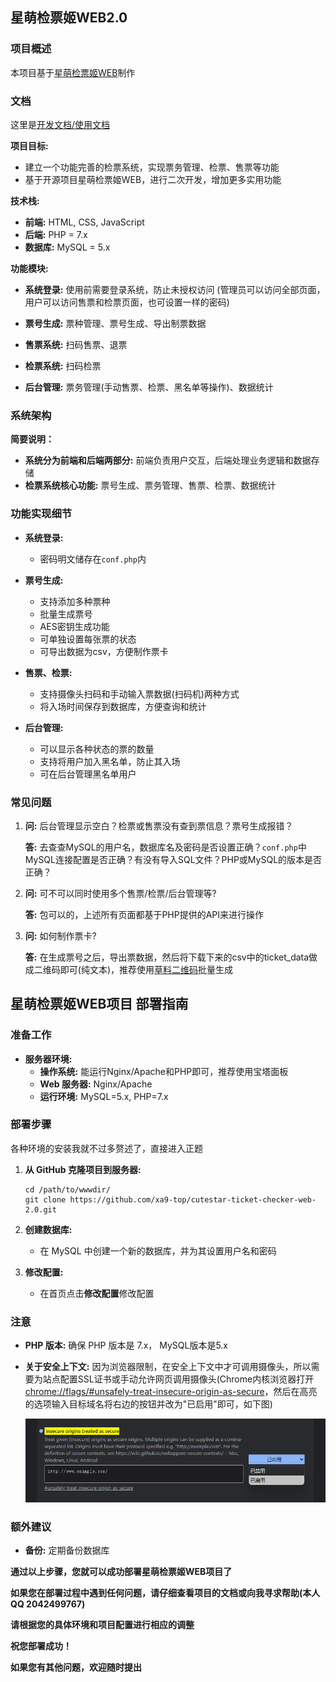 ## 星萌检票姬WEB2.0

### 项目概述

本项目基于[星萌检票姬WEB](https://gitee.com/miku_cute/cutestar-ticket-checker-web)制作

### 文档
这里是[开发文档/使用文档](https://github.com/xa9-top/cutestar-ticket-checker-web-2.0/wiki/)

**项目目标:**

- 建立一个功能完善的检票系统，实现票务管理、检票、售票等功能
- 基于开源项目星萌检票姬WEB，进行二次开发，增加更多实用功能

**技术栈:**

- **前端:** HTML, CSS, JavaScript
- **后端:** PHP = 7.x
- **数据库:** MySQL = 5.x

**功能模块:**

- **系统登录:**  使用前需要登录系统，防止未授权访问 (管理员可以访问全部页面，用户可以访问售票和检票页面，也可设置一样的密码)

- **票号生成:** 票种管理、票号生成、导出制票数据
- **售票系统:** 扫码售票、退票
- **检票系统:** 扫码检票
- **后台管理:** 票务管理(手动售票、检票、黑名单等操作)、数据统计

### 系统架构

**简要说明：**

- **系统分为前端和后端两部分:** 前端负责用户交互，后端处理业务逻辑和数据存储
- **检票系统核心功能:** 票号生成、票务管理、售票、检票、数据统计

### 功能实现细节

- **系统登录:**
  - 密码明文储存在`conf.php`内

- **票号生成:**
  - 支持添加多种票种
  - 批量生成票号
  - AES密钥生成功能
  - 可单独设置每张票的状态
  - 可导出数据为csv，方便制作票卡
- **售票、检票:**
  - 支持摄像头扫码和手动输入票数据(扫码机)两种方式
  - 将入场时间保存到数据库，方便查询和统计
- **后台管理:**
  - 可以显示各种状态的票的数量
  - 支持将用户加入黑名单，防止其入场
  - 可在后台管理黑名单用户


### 常见问题

1. **问:** 后台管理显示空白？检票或售票没有查到票信息？票号生成报错？

   **答:** 去查查MySQL的用户名，数据库名及密码是否设置正确？`conf.php`中MySQL连接配置是否正确？有没有导入SQL文件？PHP或MySQL的版本是否正确？

2. **问:** 可不可以同时使用多个售票/检票/后台管理等?

   **答:** 包可以的，上述所有页面都基于PHP提供的API来进行操作

3. **问:** 如何制作票卡?

   **答:** 在生成票号之后，导出票数据，然后将下载下来的csv中的ticket_data做成二维码即可(纯文本)，推荐使用[草料二维码](https://cli.im/)批量生成

## 星萌检票姬WEB项目 部署指南

### 准备工作

- **服务器环境:**
  - **操作系统:** 能运行Nginx/Apache和PHP即可，推荐使用宝塔面板
  - **Web 服务器:** Nginx/Apache
  - **运行环境:** MySQL=5.x, PHP=7.x

### 部署步骤

各种环境的安装我就不过多赘述了，直接进入正题

1. **从 GitHub 克隆项目到服务器:**

   ```shell
   cd /path/to/wwwdir/
   git clone https://github.com/xa9-top/cutestar-ticket-checker-web-2.0.git
   ```

2. **创建数据库:**

   - 在 MySQL 中创建一个新的数据库，并为其设置用户名和密码

3. **修改配置:**

   - 在首页点击**修改配置**修改配置


### 注意

- **PHP 版本:** 确保 PHP 版本是 7.x， MySQL版本是5.x

- **关于安全上下文:**  因为浏览器限制，在安全上下文中才可调用摄像头，所以需要为站点配置SSL证书或手动允许网页调用摄像头(Chrome内核浏览器打开[chrome://flags/#unsafely-treat-insecure-origin-as-secure](chrome://flags/#unsafely-treat-insecure-origin-as-secure)，然后在高亮的选项输入目标域名将右边的按钮并改为"已启用"即可，如下图)

  ![](https://github.com/xa9-top/cutestar-ticket-checker-web-2.0/blob/master/Markdown-res/unsafely-treat-insecure-origin-as-secure.png)

### 额外建议

- **备份:** 定期备份数据库

**通过以上步骤，您就可以成功部署星萌检票姬WEB项目了**

**如果您在部署过程中遇到任何问题，请仔细查看项目的文档或向我寻求帮助(本人QQ 2042499767)**

**请根据您的具体环境和项目配置进行相应的调整**

**祝您部署成功！**

**如果您有其他问题，欢迎随时提出**
